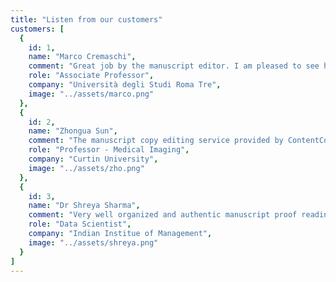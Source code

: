 ```yaml
---
title: "Listen from our customers"
customers: [
  {
    id: 1,
    name: "Marco Cremaschi",
    comment: "Great job by the manuscript editor. I am pleased to see how my manuscript has changed for good. Hope I get the same quality next time",
    role: "Associate Professor",
    company: "Università degli Studi Roma Tre",
    image: "../assets/marco.png"
  },
  {
    id: 2,
    name: "Zhongua Sun",
    comment: "The manuscript copy editing service provided by ContentConcepts is great and very professional. They have edited many manuscripts for me and my colleagues, and more than 90% of the edited manuscripts have been published in international journals",
    role: "Professor - Medical Imaging",
    company: "Curtin University",
    image: "../assets/zho.png"
  },
  {
    id: 3,
    name: "Dr Shreya Sharma",
    comment: "Very well organized and authentic manuscript proof reading and editing services in India. Timely work with valuable input improved the writing material",
    role: "Data Scientist",
    company: "Indian Institue of Management",
    image: "../assets/shreya.png"
  }
]
---
```


